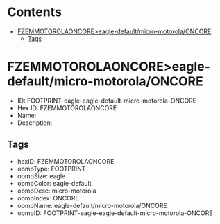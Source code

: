 



Contents
========

* [FZEMMOTOROLAONCORE>eagle-default/micro-motorola/ONCORE](#fzemmotorolaoncoreeagle-defaultmicro-motorolaoncore)
	* [Tags](#tags)

# FZEMMOTOROLAONCORE>eagle-default/micro-motorola/ONCORE

- ID: FOOTPRINT-eagle-eagle-default-micro-motorola-ONCORE
- Hex ID: FZEMMOTOROLAONCORE
- Name: 
- Description: 

## Tags

- hexID: FZEMMOTOROLAONCORE
- oompType: FOOTPRINT
- oompSize: eagle
- oompColor: eagle-default
- oompDesc: micro-motorola
- oompIndex: ONCORE
- oompName: eagle-default/micro-motorola/ONCORE
- oompID: FOOTPRINT-eagle-eagle-default-micro-motorola-ONCORE
